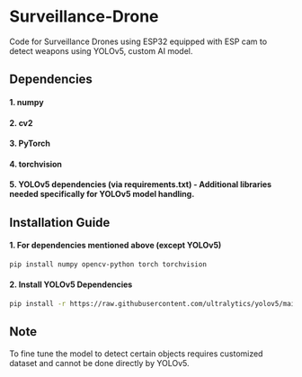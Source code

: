 # Surveillance-Drone
Code for Surveillance Drones using ESP32 equipped with ESP cam to detect weapons using YOLOv5, custom AI model. 

## Dependencies
#### **1. numpy**
#### **2. cv2**
#### **3. PyTorch**
#### **4. torchvision**
#### **5. YOLOv5 dependencies (via requirements.txt) - Additional libraries needed specifically for YOLOv5 model handling.**

## Installation Guide 
#### **1. For dependencies mentioned above (except YOLOv5)**
```bash
pip install numpy opencv-python torch torchvision
```
#### **2. Install YOLOv5 Dependencies**
```bash
pip install -r https://raw.githubusercontent.com/ultralytics/yolov5/main/requirements.txt
```
## Note 
To fine tune the model to detect certain objects requires customized dataset and cannot be done directly by YOLOv5. 

